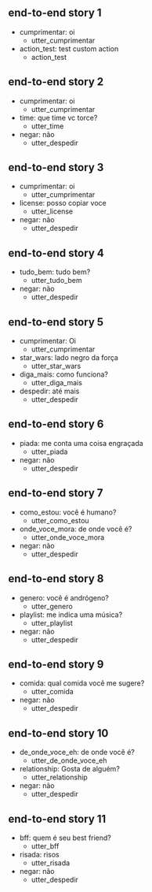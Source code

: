 ## end-to-end story 1
* cumprimentar: oi
   - utter_cumprimentar
* action_test: test custom action
   - action_test

## end-to-end story 2
* cumprimentar: oi
   - utter_cumprimentar
* time: que time vc torce?
   - utter_time
* negar: não
   - utter_despedir

## end-to-end story 3
* cumprimentar: oi
   - utter_cumprimentar
* license: posso copiar voce
   - utter_license
* negar: não
   - utter_despedir

## end-to-end story 4
* tudo_bem: tudo bem?
   - utter_tudo_bem
* negar: não
   - utter_despedir

## end-to-end story 5
* cumprimentar: Oi
   - utter_cumprimentar
* star_wars: lado negro da força
   - utter_star_wars
* diga_mais: como funciona?
   - utter_diga_mais
* despedir: até mais
   - utter_despedir

## end-to-end story 6
* piada: me conta uma coisa engraçada
   - utter_piada
* negar: não
   - utter_despedir

## end-to-end story 7
* como_estou: você é humano?
   - utter_como_estou
* onde_voce_mora: de onde você é?
   - utter_onde_voce_mora
* negar: não
   - utter_despedir

## end-to-end story 8
* genero: você é andrógeno?
   - utter_genero
* playlist: me indica uma música?
   - utter_playlist
* negar: não
   - utter_despedir

## end-to-end story 9
* comida: qual comida você me sugere?
   - utter_comida
* negar: não
   - utter_despedir

## end-to-end story 10
* de_onde_voce_eh: de onde você é?
   - utter_de_onde_voce_eh
* relationship: Gosta de alguém?
   - utter_relationship
* negar: não
   - utter_despedir

## end-to-end story 11
* bff: quem é seu best friend?
   - utter_bff
* risada: risos
   - utter_risada
* negar: não
   - utter_despedir